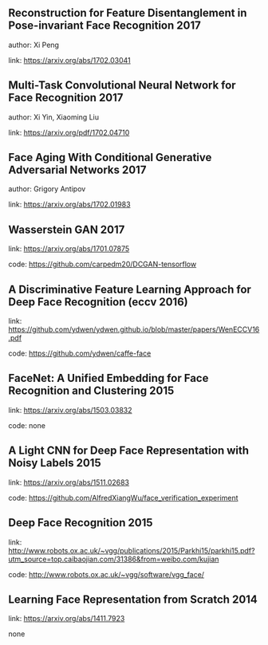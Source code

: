 

## Reconstruction for Feature Disentanglement in Pose-invariant Face Recognition 2017

author: Xi Peng

link: https://arxiv.org/abs/1702.03041

## Multi-Task Convolutional Neural Network for Face Recognition 2017

author: Xi Yin, Xiaoming Liu

link: https://arxiv.org/pdf/1702.04710

## Face Aging With Conditional Generative Adversarial Networks 2017

author: Grigory Antipov

link: https://arxiv.org/abs/1702.01983

## Wasserstein GAN 2017

link: https://arxiv.org/abs/1701.07875

code: https://github.com/carpedm20/DCGAN-tensorflow

## A Discriminative Feature Learning Approach for Deep Face Recognition (eccv 2016)

link: https://github.com/ydwen/ydwen.github.io/blob/master/papers/WenECCV16.pdf

code: https://github.com/ydwen/caffe-face

## FaceNet: A Unified Embedding for Face Recognition and Clustering 2015

link: https://arxiv.org/abs/1503.03832

code: none

## A Light CNN for Deep Face Representation with Noisy Labels 2015

link: https://arxiv.org/abs/1511.02683

code: https://github.com/AlfredXiangWu/face_verification_experiment

## Deep Face Recognition 2015

link: http://www.robots.ox.ac.uk/~vgg/publications/2015/Parkhi15/parkhi15.pdf?utm_source=top.caibaojian.com/31386&from=weibo.com/kujian

code: http://www.robots.ox.ac.uk/~vgg/software/vgg_face/

## Learning Face Representation from Scratch 2014

link: https://arxiv.org/abs/1411.7923

none

